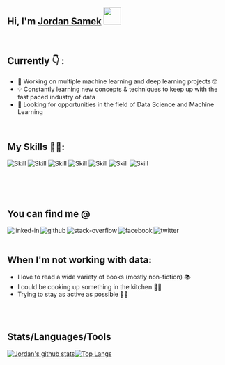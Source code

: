 ## Hi, I'm [Jordan Samek](https://js3lliott.github.io/) <img src="https://raw.githubusercontent.com/syedareehaquasar/syedareehaquasar/master/gifs/Hi.gif" width="40" height="40" />

<!--
**js3lliott/js3lliott** is a ✨ _special_ ✨ repository because its `README.md` (this file) appears on your GitHub profile.

Here are some ideas to get you started:

- 🔭 I’m currently working on ...
- 😄 Pronouns: ...
- ⚡ Fun fact: ...
-->

<br>

## Currently 👇 :

- 🌱 Working on multiple machine learning and deep learning projects 🤓
- 💡 Constantly learning new concepts & techniques to keep up with the fast paced industry of data
- 👀 Looking for opportunities in the field of Data Science and Machine Learning
<br>

## My Skills 👨‍💻:
![Skill](https://img.shields.io/badge/python%20-%2320232a.svg?&style=for-the-badge&logo=python&logoColor=%2361DAFB)
![Skill](https://img.shields.io/badge/pytorch-f94144?logo=pytorch&logoColor=white&style=for-the-badge)
![Skill](https://img.shields.io/badge/tensorflow-ff4800?logo=tensorflow&logoColor=white&style=for-the-badge)
![Skill](https://img.shields.io/badge/pandas-%23316192.svg?&style=for-the-badge&logo=pandas&logoColor=white)
![Skill](https://img.shields.io/badge/numpy-6495ED?logo=numpy&logoColor=white&style=for-the-badge)
![Skill](https://img.shields.io/badge/scikit%20learn-ff9f1c?logo=scikit-learn&logoColor=white&style=for-the-badge)
![Skill](https://img.shields.io/badge/sql%20-%236DB33F.svg?&style=for-the-badge&logo=sql&logoColor=white)

<!-- <img align="left" alt="pytorch" src="https://img.shields.io/badge/pytorch-f94144?logo=pytorch&logoColor=white&style=for-the-badge"/>
<img align="left" alt="tensorflow" src="https://img.shields.io/badge/tensorflow-ff4800?logo=tensorflow&logoColor=white&style=for-the-badge"/>
<img align="left" alt="pandas" src="https://img.shields.io/badge/pandas-%23316192.svg?&style=for-the-badge&logo=pandas&logoColor=white"/>
<img align="left" alt="numpy" src="https://img.shields.io/badge/numpy-6495ED?logo=numpy&logoColor=white&style=for-the-badge"/>
<img align="left" alt="scikit-learn" src="https://img.shields.io/badge/scikit%20learn-ff9f1c?logo=scikit-learn&logoColor=white&style=for-the-badge"/>
<img align="left" alt="sql" src="https://img.shields.io/badge/sql%20-%236DB33F.svg?&style=for-the-badge&logo=sql&logoColor=white"/> -->

<br>
<br>
<br>


## You can find me **@**
[<img align="left" alt="linked-in" src="https://img.shields.io/badge/linkedin-%230077B5.svg?&style=for-the-badge&logo=linkedin&logoColor=white" />](https://www.linkedin.com/in/jordan-samek/)
[<img align="left" alt="github" src="https://img.shields.io/badge/github-%2312100E.svg?&style=for-the-badge&logo=github&logoColor=white" />](https://github.com/js3lliott)
[<img align="left" alt="stack-overflow" src="https://img.shields.io/badge/stack%20overflow-FE7A16?logo=stack-overflow&logoColor=white&style=for-the-badge" />](https://stackoverflow.com/users/9242747/elliott)
[<img align="left" alt="facebook" src="https://img.shields.io/badge/facebook-%231877F2.svg?&style=for-the-badge&logo=facebook&logoColor=white" />](https://www.facebook.com/jordan.samek)
[<img align="left" alt="twitter" src="https://img.shields.io/badge/twitter-%231DA1F2.svg?&style=for-the-badge&logo=twitter&logoColor=white" />](https://twitter.com/samekjordan)
<br>
<br>

## When I'm not working with data:
- I love to read a wide variety of books (mostly non-fiction) 📚 
- I could be cooking up something in the kitchen 👨‍🍳 
- Trying to stay as active as possible 🏋️‍♂️  

<br>
<br>

## Stats/Languages/Tools
[![Jordan's github stats](https://github-readme-stats.vercel.app/api?username=js3lliott&show_icons=true&theme=gotham)](https://github.com/js3lliott/github-readme-stats)[![Top Langs](https://github-readme-stats.vercel.app/api/top-langs/?username=js3lliott&theme=gotham&layout=compact)](https://github.com/anuraghazra/github-readme-stats)
